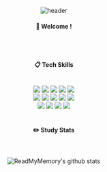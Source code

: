<div align="center"> 
  
![header](https://capsule-render.vercel.app/api?type=cylinder&color=gradient&animation=fadeIn&text=ReadMyMemory)
####  :wave: Welcome !

  
 <br/>
 <br/>
  
####  :clipboard: Tech Skills 
  
 <br/>
<img src="https://img.shields.io/badge/HTML5-E34F26?style=for-the-badge&logo=HTML5&logoColor=white"/>
<img src="https://img.shields.io/badge/CSS3-1572B6?style=for-the-badge&logo=CSS3&logoColor=white"/>  
<img src="https://img.shields.io/badge/JavaScript-F7DF1E?style=for-the-badge&logo=JavaScript&logoColor=white"/>
<img src="https://img.shields.io/badge/jquery-0769AD?style=for-the-badge&logo=jquery&logoColor=white">
<img src="https://img.shields.io/badge/Java-007396?style=for-the-badge&logo=OpenJDK&logoColor=white"/>
 <br />
<img src="https://img.shields.io/badge/oracle-F80000?style=for-the-badge&logo=oracle&logoColor=white">
<img src="https://img.shields.io/badge/MySQL-4479A1?style=for-the-badge&logo=MySQL&logoColor=white">
 <img src="https://img.shields.io/badge/linux-FCC624?style=for-the-badge&logo=linux&logoColor=black">
  <img src="https://img.shields.io/badge/node.js-339933?style=for-the-badge&logo=Node.js&logoColor=white">
  <img src="https://img.shields.io/badge/express-000000?style=for-the-badge&logo=express&logoColor=white">
 <br />
  <img src="https://img.shields.io/badge/vue.js-4FC08D?style=for-the-badge&logo=vue.js&logoColor=white"> 
<img src="https://img.shields.io/badge/aws-232F3E?style=for-the-badge&logo=Amazon aws&logoColor=white">
<img src="https://img.shields.io/badge/git-F05032?style=for-the-badge&logo=git&logoColor=white">
 <img src="https://img.shields.io/badge/Nginx-009639?style=for-the-badge&logo=Nginx&logoColor=white">
 
   <br/>
   <br/>
 
#### :pencil2: Study Stats
 
  <br/>
  
![ReadMyMemory's github stats](https://github-readme-stats.vercel.app/api?username=ReadMyMemory&show_icons=true&theme=tokyonight)

</div>
